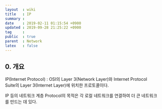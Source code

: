 ```yaml
---
layout  : wiki
title   : IP
summary : 
date    : 2019-02-11 01:15:54 +0900
updated : 2019-09-28 21:25:22 +0900
tag     : 
public  : true
parent  : Network
latex   : false
---
```


## 0. 개요

IP(Internet Protocol) : OSI의 Layer 3(Network Layer)와 Internet Protocol Suite의 Layer 3(Internet Layer)에 위치한 프로토콜이다.

IP 등의 네트워크 계층 Protocol의 목적은 각 로컬 네트워크를 연결하여 더 큰 네트워크를 만드는 데 있다.

